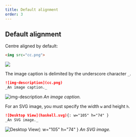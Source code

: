 ```yaml
---
title: Default alignment
order: 3
---
```


## Default alignment

Centre aligned by default:

```html
<img src="cc.png">
```

<img src="cc.png">

The image caption is delimited by the underscore character `_`.

```md
![img-description](cc.png)
_An image caption._
```

![img-description](cc.png)
_An image caption._

For an SVG image, you must specify the width `w` and height `h`.

```md
![Desktop View](haskell.svg){: w="105" h="74" }
_An SVG image._
```

![Desktop View](haskell.svg){: w="105" h="74" }
_An SVG image._
